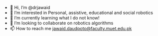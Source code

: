 - 👋 Hi, I’m @drjawaid
- 👀 I’m interested in Personal, assistive, educational and social robotics
- 🌱 I’m currently learning what I do not know!
- 💞️ I’m looking to collaborate on robotics algorithms
- 📫 How to reach me jawaid.daudpoto@faculty.muet.edu.pk

<!---
drjawaid/drjawaid is a ✨ special ✨ repository because its `README.md` (this file) appears on your GitHub profile.
You can click the Preview link to take a look at your changes.
--->
